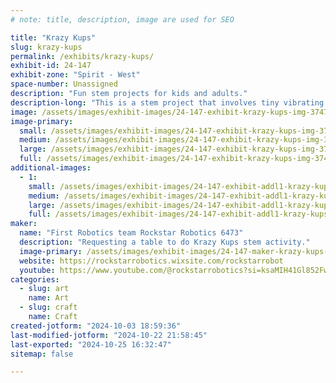 ```yaml
---
# note: title, description, image are used for SEO

title: "Krazy Kups"
slug: krazy-kups
permalink: /exhibits/krazy-kups/
exhibit-id: 24-147
exhibit-zone: "Spirit - West"
space-number: Unassigned
description: "Fun stem projects for kids and adults."
description-long: "This is a stem project that involves tiny vibrating motors and cups. They also use a tiny coin battery and also involve weight by putting the weight of the components on one side of the cup it causes it to spin hence the name (c)Krazy (c)Kups."
image: /assets/images/exhibit-images/24-147-exhibit-krazy-kups-img-3747-large.jpeg
image-primary: 
  small: /assets/images/exhibit-images/24-147-exhibit-krazy-kups-img-3747-small.jpeg
  medium: /assets/images/exhibit-images/24-147-exhibit-krazy-kups-img-3747-medium.jpeg
  large: /assets/images/exhibit-images/24-147-exhibit-krazy-kups-img-3747-large.jpeg
  full: /assets/images/exhibit-images/24-147-exhibit-krazy-kups-img-3747-full.jpeg
additional-images: 
  - 1:
    small: /assets/images/exhibit-images/24-147-exhibit-addl1-krazy-kups-img-3750-small.jpeg
    medium: /assets/images/exhibit-images/24-147-exhibit-addl1-krazy-kups-img-3750-medium.jpeg
    large: /assets/images/exhibit-images/24-147-exhibit-addl1-krazy-kups-img-3750-large.jpeg
    full: /assets/images/exhibit-images/24-147-exhibit-addl1-krazy-kups-img-3750-full.jpeg
maker: 
  name: "First Robotics team Rockstar Robotics 6473"
  description: "Requesting a table to do Krazy Kups stem activity."
  image-primary: /assets/images/exhibit-images/24-147-maker-krazy-kups-img-3746-medium.jpeg
  website: https://rockstarrobotics.wixsite.com/rockstarrobot
  youtube: https://www.youtube.com/@rockstarrobotics?si=ksaMIH41Gl852Fw6
categories: 
  - slug: art
    name: Art
  - slug: craft
    name: Craft
created-jotform: "2024-10-03 18:59:36"
last-modified-jotform: "2024-10-22 21:58:45"
last-exported: "2024-10-25 16:32:47"
sitemap: false

---
```

